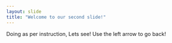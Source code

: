 ```yaml
---
layout: slide
title: "Welcome to our second slide!"
---
```

Doing as per instruction, Lets see!
Use the left arrow to go back!
